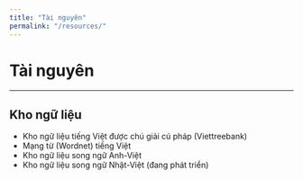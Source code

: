 ```yaml
---
title: "Tài nguyên"
permalink: "/resources/"
---
```

# Tài nguyên
---

## Kho ngữ liệu

* Kho ngữ liệu tiếng Việt được chú giải cú pháp (Viettreebank)
* Mạng từ (Wordnet) tiếng Việt
* Kho ngữ liệu song ngữ Anh-Việt
* Kho ngữ liệu song ngữ Nhật-Việt (đang phát triển)
